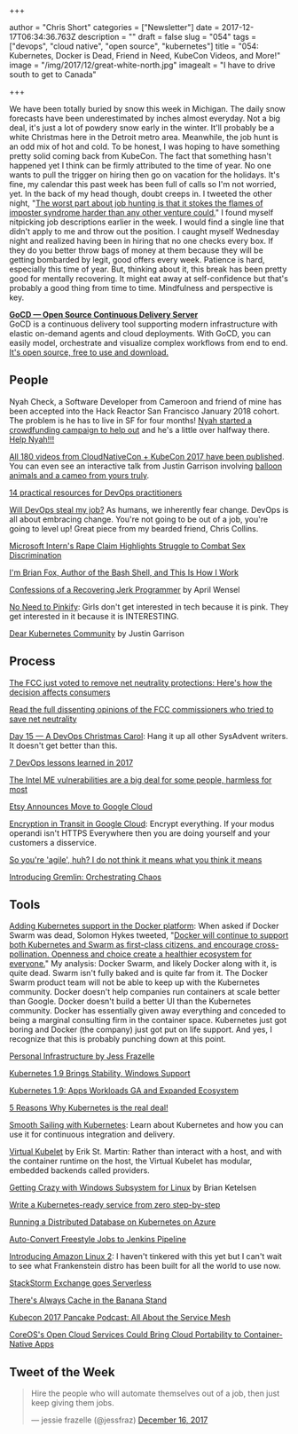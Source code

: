 +++

author = "Chris Short"
categories = ["Newsletter"]
date = 2017-12-17T06:34:36.763Z
description = ""
draft = false
slug = "054"
tags = ["devops", "cloud native", "open source", "kubernetes"]
title = "054: Kubernetes, Docker is Dead, Friend in Need, KubeCon Videos, and More!"
image = "/img/2017/12/great-white-north.jpg"
imagealt = "I have to drive south to get to Canada"

+++

We have been totally buried by snow this week in Michigan. The daily snow forecasts have been underestimated by inches almost everyday. Not a big deal, it's just a lot of powdery snow early in the winter. It'll probably be a white Christmas here in the Detroit metro area. Meanwhile, the job hunt is an odd mix of hot and cold. To be honest, I was hoping to have something pretty solid coming back from KubeCon. The fact that something hasn't happened yet I think can be firmly attributed to the time of year. No one wants to pull the trigger on hiring then go on vacation for the holidays. It's fine, my calendar this past week has been full of calls so I'm not worried, yet. In the back of my head though, doubt creeps in. I tweeted the other night, "[The worst part about job hunting is that it stokes the flames of imposter syndrome harder than any other venture could.](https://twitter.com/ChrisShort/status/941519683525791744)" I found myself nitpicking job descriptions earlier in the week. I would find a single line that didn't apply to me and throw out the position. I caught myself Wednesday night and realized having been in hiring that no one checks every box. If they do you better throw bags of money at them because they will be getting bombarded by legit, good offers every week. Patience is hard, especially this time of year. But, thinking about it, this break has been pretty good for mentally recovering. It might eat away at self-confidence but that's probably a good thing from time to time. Mindfulness and perspective is key.

[**GoCD — Open Source Continuous Delivery Server**](https://devopsish.us14.list-manage.com/track/click?u=631fcd11ad2a643d08035c221&id=5a1471dfb5&e=7cc492dc98)  
GoCD is a continuous delivery tool supporting modern infrastructure with elastic on-demand agents and cloud deployments. With GoCD, you can easily model, orchestrate and visualize complex workflows from end to end. [It's open source, free to use and download.](https://devopsish.us14.list-manage.com/track/click?u=631fcd11ad2a643d08035c221&id=3133731028&e=7cc492dc98)

## People

Nyah Check, a Software Developer from Cameroon and friend of mine has been accepted into the Hack Reactor San Francisco January 2018 cohort. The problem is he has to live in SF for four months! [Nyah started a crowdfunding campaign to help out](https://www.generosity.com/education-fundraising/hack-reactor-sf-sponsorship) and he's a little over halfway there. [Help Nyah!!!](https://www.generosity.com/education-fundraising/hack-reactor-sf-sponsorship)

[All 180 videos from CloudNativeCon + KubeCon 2017 have been published](https://www.youtube.com/watch?v=Z3aBWkNXnhw&list=PLj6h78yzYM2P-3-xqvmWaZbbI1sW-ulZb). You can even see an interactive talk from Justin Garrison involving [balloon animals and a cameo from yours truly](https://www.youtube.com/watch?v=A0mWGaBawR8&list=PLj6h78yzYM2P-3-xqvmWaZbbI1sW-ulZb&index=171).

[14 practical resources for DevOps practitioners](https://opensource.com/article/17/12/devops-reads)

[Will DevOps steal my job?](https://opensource.com/article/17/12/will-devops-steal-my-job) As humans, we inherently fear change. DevOps is all about embracing change. You're not going to be out of a job, you're going to level up! Great piece from my bearded friend, Chris Collins.

[Microsoft Intern's Rape Claim Highlights Struggle to Combat Sex Discrimination](https://www.bloomberg.com/news/articles/2017-12-14/microsoft-intern-s-rape-claim-highlights-struggle-to-combat-sex-discrimination)

[I'm Brian Fox, Author of the Bash Shell, and This Is How I Work](https://lifehacker.com/im-brian-fox-author-of-the-bash-shell-and-this-is-how-1820510600)

[Confessions of a Recovering Jerk Programmer](https://medium.com/compassionate-coding/confessions-of-a-recovering-jerk-programmer-b9d531a05ea9?source=userActivityShare-459b2bcd8b13-1513222941) by April Wensel

[No Need to Pinkify](https://code.likeagirl.io/no-need-to-pinkify-c5609faf6f7f?source=userActivityShare-459b2bcd8b13-1513222905): Girls don't get interested in tech because it is pink. They get interested in it because it is INTERESTING.

[Dear Kubernetes Community](https://medium.com/@rothgar/dear-kubernetes-community-e51cbaabd419) by Justin Garrison

## Process

[The FCC just voted to remove net neutrality protections: Here's how the decision affects consumers](https://apple.news/Ar_baFELRTdKTpKjCeU4PIw)

[Read the full dissenting opinions of the FCC commissioners who tried to save net neutrality](https://apple.news/ANJBzWFMbRqatDEqp9KDatg)

[Day 15 — A DevOps Christmas Carol](https://sysadvent.blogspot.com/2017/12/day-15-devops-christmas-carol.html): Hang it up all other SysAdvent writers. It doesn't get better than this.

[7 DevOps lessons learned in 2017](https://enterprisersproject.com/article/2017/12/7-devops-lessons-learned-2017)

[The Intel ME vulnerabilities are a big deal for some people, harmless for most](https://mjg59.dreamwidth.org/49788.html)

[Etsy Announces Move to Google Cloud](https://investors.etsy.com/news-and-events/press-releases/2017/12-14-2017-130416690)

[Encryption in Transit in Google Cloud](https://cloud.google.com/security/encryption-in-transit/): Encrypt everything. If your modus operandi isn't HTTPS Everywhere then you are doing yourself and your customers a disservice.

[So you're 'agile', huh? I do not think it means what you think it means](http://www.theregister.co.uk/2017/12/11/you_say_you_are_doing_devops/)

[Introducing Gremlin: Orchestrating Chaos](https://blog.gremlin.com/introducing-gremlin-orchestrating-chaos-b137b74f2371)

<script async src="//pagead2.googlesyndication.com/pagead/js/adsbygoogle.js"></script>
<!-- devopsish.com Responsive -->
<ins class="adsbygoogle"
     style="display:block"
     data-ad-client="ca-pub-8972983586873269"
     data-ad-slot="4977359089"
     data-ad-format="auto"></ins>
<script>
(adsbygoogle = window.adsbygoogle || []).push({});
</script>

## Tools

[Adding Kubernetes support in the Docker platform](https://www.docker.com/kubernetes): When asked if Docker Swarm was dead, Solomon Hykes tweeted, "[Docker will continue to support both Kubernetes and Swarm as first-class citizens, and encourage cross-pollination. Openness and choice create a healthier ecosystem for everyone.](https://twitter.com/solomonstre/status/941080802607222784)" My analysis: Docker Swarm, and likely Docker along with it, is quite dead. Swarm isn't fully baked and is quite far from it. The Docker Swarm product team will not be able to keep up with the Kubernetes community. Docker doesn't help companies run containers at scale better than Google. Docker doesn't build a better UI than the Kubernetes community. Docker has essentially given away everything and conceded to being a marginal consulting firm in the container space. Kubernetes just got boring and Docker (the company) just got put on life support. And yes, I recognize that this is probably punching down at this point.

[Personal Infrastructure by Jess Frazelle](https://blog.jessfraz.com/post/personal-infrastructure/)

[Kubernetes 1.9 Brings Stability, Windows Support](https://thenewstack.io/kubernetes-1-9-brings-stability-windows-support/)

[Kubernetes 1.9: Apps Workloads GA and Expanded Ecosystem](http://blog.kubernetes.io/2017/12/kubernetes-19-workloads-expanded-ecosystem.html)

[5 Reasons Why Kubernetes is the real deal!](https://www.linkedin.com/pulse/5-reasons-why-kubernetes-real-deal-nicolas-neela-jacques)

[Smooth Sailing with Kubernetes](https://cloud.google.com/kubernetes-engine/kubernetes-comic/): Learn about Kubernetes and how you can use it for continuous integration and delivery.

[Virtual Kubelet](https://erikstmartin.com/post/virtual-kubelet/) by Erik St. Martin: Rather than interact with a host, and with the container runtime on the host, the Virtual Kubelet has modular, embedded backends called providers.

[Getting Crazy with Windows Subsystem for Linux](https://brianketelsen.com/getting-crazy-with-windows-subsystem-for-linux/?utm=none-twitter-bketelsen) by Brian Ketelsen

[Write a Kubernetes-ready service from zero step-by-step](https://blog.gopheracademy.com/advent-2017/kubernetes-ready-service/)

[Running a Distributed Database on Kubernetes on Azure](https://lenadroid.github.io/posts/stateful-sets-kubernetes-azure.html)

[Auto-Convert Freestyle Jobs to Jenkins Pipeline](https://jenkins.io/blog/2017/12/15/auto-convert-freestyle-jenkins-jobs-to-coded-pipeline/)

[Introducing Amazon Linux 2](https://aws.amazon.com/about-aws/whats-new/2017/12/introducing-amazon-linux-2/): I haven't tinkered with this yet but I can't wait to see what Frankenstein distro has been built for all the world to use now.

[StackStorm Exchange goes Serverless](https://stackstorm.com/2017/12/14/stackstorm-exchange-goes-serverless/)

[There's Always Cache in the Banana Stand](https://blog.cloudflare.com/theres-always-cache-in-the-banana-stand/)

[Kubecon 2017 Pancake Podcast: All About the Service Mesh](https://thenewstack.io/kubecon-2017-pancake-podcast-service-mesh/)

[CoreOS's Open Cloud Services Could Bring Cloud Portability to Container-Native Apps](https://thenewstack.io/coreos-open-cloud-services/)

## Tweet of the Week

<blockquote class="twitter-tweet" data-lang="en"><p lang="en" dir="ltr">Hire the people who will automate themselves out of a job, then just keep giving them jobs.</p>&mdash; jessie frazelle (@jessfraz) <a href="https://twitter.com/jessfraz/status/942031487809085440?ref_src=twsrc%5Etfw">December 16, 2017</a></blockquote>
<script async src="https://platform.twitter.com/widgets.js" charset="utf-8"></script>